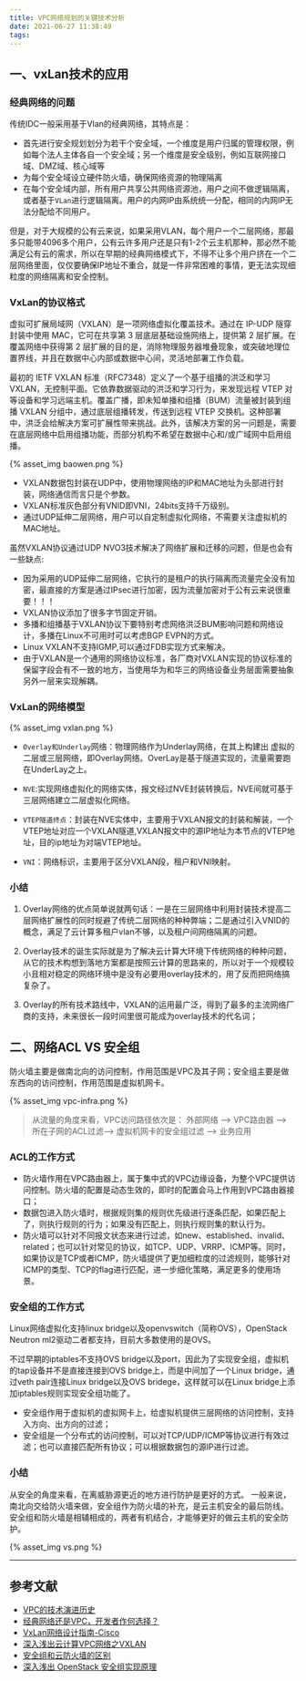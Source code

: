 ```yaml
---
title: VPC网络规划的关键技术分析
date: 2021-06-27 11:38:49
tags:
---
```


## 一、vxLan技术的应用

### 经典网络的问题

传统IDC一般采用基于Vlan的经典网络，其特点是：

- 首先进行安全规划划分为若干个安全域，一个维度是用户归属的管理权限，例如每个法人主体各自一个安全域；另一个维度是安全级别，例如互联网接口域、DMZ域、核心域等
- 为每个安全域设立硬件防火墙，确保网络资源的物理隔离
- 在每个安全域内部，所有用户共享公共网络资源池，用户之间不做逻辑隔离，或者基于`VLan`进行逻辑隔离。用户的内网IP由系统统一分配，相同的内网IP无法分配给不同用户。

但是，对于大规模的公有云来说，如果采用VLAN，每个用户一个二层网络，那最多只能带4096多个用户，公有云许多用户还是只有1-2个云主机那种，那必然不能满足公有云的需求，所以在早期的经典网络模式下，不得不让多个用户挤在一个二层网络里面，仅仅要确保IP地址不重合，就是一件非常困难的事情，更无法实现细粒度的网络隔离和安全控制。

### VxLan的协议格式

虚拟可扩展局域网（VXLAN）是一项网络虚拟化覆盖技术。通过在 IP-UDP 隧穿封装中使用 MAC，它可在共享第 3 层底层基础设施网络上，提供第 2 层扩展。在覆盖网络中获得第 2 层扩展的目的是，消除物理服务器堆叠现象，或突破地理位置界线，并且在数据中心内部或数据中心间，灵活地部署工作负载。

最初的 IETF VXLAN 标准（RFC7348）定义了一个基于组播的洪泛和学习 VXLAN，无控制平面。它依靠数据驱动的洪泛和学习行为，来发现远程 VTEP 对等设备和学习远端主机。覆盖广播，即未知单播和组播（BUM）流量被封装到组播 VXLAN 分组中，通过底层组播转发，传送到远程 VTEP 交换机。这种部署中，洪泛会给解决方案可扩展性带来挑战。此外，该解决方案的另一问题是，需要在底层网络中启用组播功能，而部分机构不希望在数据中心和/或广域网中启用组播。

{% asset_img baowen.png %}

- VXLAN数据包封装在UDP中，使用物理网络的IP和MAC地址为头部进行封装，网络通信而言只是个参数。
- VXLAN标准灰色部分有VNID即VNI，24bits支持千万级别。
- 通过UDP延伸二层网络，用户可以自定制虚拟化网络，不需要关注虚拟机的MAC地址。

虽然VXLAN协议通过UDP NVO3技术解决了网络扩展和迁移的问题，但是也会有一些缺点:

- 因为采用的UDP延伸二层网络，它执行的是租户的执行隔离而流量完全没有加密，最直接的方案是通过IPsec进行加密，因为流量加密对于公有云来说很重要！！！
- VXLAN协议添加了很多字节固定开销。
- 多播和组播基于VXLAN协议下要特别考虑网络洪泛BUM影响问题和网络设计，多播在Linux不可用时可以考虑BGP EVPN的方式。
- Linux VXLAN不支持IGMP,可以通过FDB实现方式来解决。
- 由于VXLAN是一个通用的网络协议标准，各厂商对VXLAN实现的协议标准的保留字段会有不一致的地方，当使用华为和华三的网络设备业务层面需要抽象另外一层来实现解耦。

### VxLan的网络模型

{% asset_img vxlan.png %}

- `Overlay和Underlay`网络：物理网络作为Underlay网络，在其上构建出 虚拟的二层或三层网络，即Overlay网络。OverLay是基于隧道实现的，流量需要跑在UnderLay之上。

- `NVE`:实现网络虚拟化的网络实体，报文经过NVE封装转换后，NVE间就可基于三层网络建立二层虚拟化网络。

- `VTEP隧道终点`：封装在NVE实体中，主要用于VXLAN报文的封装和解装，一个VTEP地址对应一个VXLAN隧道,VXLAN报文中的源IP地址为本节点的VTEP地址，目的ip地址为对端VTEP地址。

- `VNI`：网络标识，主要用于区分VXLAN段，租户和VNI映射。

### 小结

1. Overlay网络的优点简单说就两句话：一是在三层网络中利用封装技术提高二层网络扩展性的同时规避了传统二层网络的种种弊端；二是通过引入VNID的概念，满足了云计算多租户vlan不够，以及租户间网络隔离的问题。

2. Overlay技术的诞生实际就是为了解决云计算大环境下传统网络的种种问题，从它的技术构想到落地方案都是按照云计算的思路来的，所以对于一个规模较小且相对稳定的网络环境中是没有必要用overlay技术的，用了反而把网络搞复杂了。

3. Overlay的所有技术路线中，VXLAN的运用最广泛，得到了最多的主流网络厂商的支持，未来很长一段时间里很可能成为overlay技术的代名词；

## 二、网络ACL VS 安全组

防火墙主要是做南北向的访问控制，作用范围是VPC及其子网；安全组主要是做东西向的访问控制，作用范围是虚拟机网卡。

{% asset_img vpc-infra.png %}

> 从流量的角度来看，VPC访问路径依次是：
外部网络 --> VPC路由器 --> 所在子网的ACL过滤--> 虚拟机网卡的安全组过滤 --> 业务应用

### ACL的工作方式

- 防火墙作用在VPC路由器上，属于集中式的VPC边缘设备，为整个VPC提供访问控制。防火墙的配置是动态生效的，即时的配置会马上作用到VPC路由器接口；
- 数据包进入防火墙时，根据规则集的规则优先级进行逐条匹配，如果匹配上了，则执行规则的行为；如果没有匹配上，则执行规则集的默认行为。
- 防火墙可以针对不同报文状态来进行过滤，如new、established、invalid、related；也可以针对常见的协议，如TCP、UDP、VRRP、ICMP等。同时，如果协议是TCP或者ICMP，防火墙提供了更加细粒度的过滤规则，能够针对ICMP的类型、TCP的flag进行匹配，进一步细化策略，满足更多的使用场景。

### 安全组的工作方式

Linux网络虚拟化支持linux bridge以及openvswitch（简称OVS），OpenStack Neutron ml2驱动二者都支持，目前大多数使用的是OVS。

不过早期的iptables不支持OVS bridge以及port，因此为了实现安全组，虚拟机的tap设备并不是直接连接到OVS bridge上，而是中间加了一个Linux bridge，通过veth pair连接Linux bridge以及OVS bridege，这样就可以在Linux bridge上添加iptables规则实现安全组功能了。

- 安全组作用于虚拟机的虚拟网卡上，给虚拟机提供三层网络的访问控制，支持入方向、出方向的过滤；
- 安全组是一个分布式的访问控制，可以对TCP/UDP/ICMP等协议进行有效过滤；也可以直接匹配所有协议；可以根据数据包的源IP进行过滤。

### 小结

从安全的角度来看，在离威胁源更近的地方进行防护是更好的方式。
一般来说，南北向交给防火墙来做，安全组作为防火墙的补充，是云主机安全的最后防线。
安全组和防火墙是相辅相成的，两者有机结合，才能够更好的做云主机的安全防护。

{% asset_img vs.png %}

---

## 参考文献

- [VPC的技术演进历史](https://www.sdnlab.com/20510.html)
- [经典网络还是VPC，开发者作何选择？](https://cloud.tencent.com/developer/article/1004614)
- [VxLan网络设计指南-Cisco](https://www.cisco.com/c/dam/assets/global/CN/products/switches/pdf/Design_Guide_for_VXLAN_with_EVPN_Control_Plane.pdf)
- [深入浅出云计算VPC网络之VXLAN](https://cloud.tencent.com/developer/article/1647354)
- [安全组和云防火墙的区别](https://zhuanlan.zhihu.com/p/86734727)
- [深入浅出 OpenStack 安全组实现原理](https://www.infoq.cn/article/oagppdcg*a1zqkzgbbcb)
